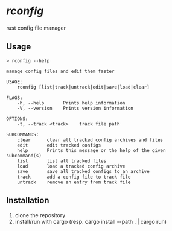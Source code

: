 # _rconfig_

rust config file manager

## Usage

```
> rconfig --help

manage config files and edit them faster

USAGE:
    rconfig [list|track|untrack|edit|save|load|clear]

FLAGS:
    -h, --help       Prints help information
    -V, --version    Prints version information

OPTIONS:
    -t, --track <track>    track file path

SUBCOMMANDS:
    clear      clear all tracked config archives and files
    edit       edit tracked configs
    help       Prints this message or the help of the given subcommand(s)
    list       list all tracked files
    load       load a tracked config archive
    save       save all tracked configs to an archive
    track      add a config file to track file
    untrack    remove an entry from track file
```

## Installation

1. clone the repository
2. install/run with cargo (resp. cargo install --path . | cargo run)
